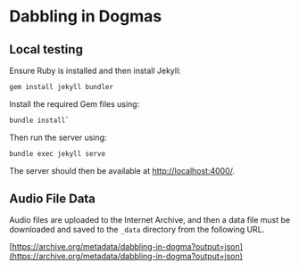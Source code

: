 # Dabbling in Dogmas

## Local testing

Ensure Ruby is installed and then install Jekyll:

```sh
gem install jekyll bundler
```

Install the required Gem files using:

```sh
bundle install`
```

Then run the server using:

```sh
bundle exec jekyll serve
```

The server should then be available at [http://localhost:4000/](http://localhost:4000/).

## Audio File Data

Audio files are uploaded to the Internet Archive, and then a data file must be downloaded and saved to the `_data` directory from the following URL.

[https://archive.org/metadata/dabbling-in-dogma?output=json](https://archive.org/metadata/dabbling-in-dogma?output=json)
